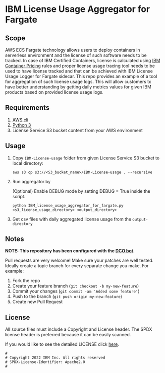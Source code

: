 # IBM License Usage Aggregator for Fargate

## Scope

AWS ECS Fargate technology allows users to deploy containers in serverless environment and the license of such software needs to be tracked. 
In case of IBM Certified Containers, license is calculated using [IBM Container Pricing](https://www.ibm.com/software/passportadvantage/containerlicenses.html)
rules and proper license usage tracing tool needs to be used to have license 
tracked and that can be achieved with IBM License Usage Logger for Fargate sidecar. 
This repo provides an example of a tool for aggregation of such license usage logs. 
This will allow customers to have better understanding by getting daily metrics values for given IBM products based on provided license usage logs.


## Requirements

1. [AWS cli](https://docs.aws.amazon.com/cli/latest/userguide/getting-started-install.html)
2. [Python 3](https://www.python.org/downloads/)
3. License Service S3 bucket content from your AWS environment

## Usage

1. Copy `IBM-License-usage` folder from given License Service S3 bucket to local directory:

   ```aws s3 cp s3://<S3_bucket_name>/IBM-License-usage . --recursive```

2. Run aggregator by

   (Optional) Enable DEBUG mode by setting DEBUG = True inside the script.

   ```python IBM_license_usage_aggregator_for_fargate.py <s3_license_usage_directory> <output_directory>```

4. Get csv files with daily aggregated license usage from the `output-directory`


## Notes

**NOTE: This repository has been configured with the [DCO bot](https://github.com/probot/dco).**

Pull requests are very welcome! Make sure your patches are well tested.
Ideally create a topic branch for every separate change you make. For
example:

1. Fork the repo
2. Create your feature branch (`git checkout -b my-new-feature`)
3. Commit your changes (`git commit -am 'Added some feature'`)
4. Push to the branch (`git push origin my-new-feature`)
5. Create new Pull Request

## License

All source files must include a Copyright and License header. The SPDX license header is 
preferred because it can be easily scanned.

If you would like to see the detailed LICENSE click [here](LICENSE).

```text
#
# Copyright 2022 IBM Inc. All rights reserved
# SPDX-License-Identifier: Apache2.0
#
```